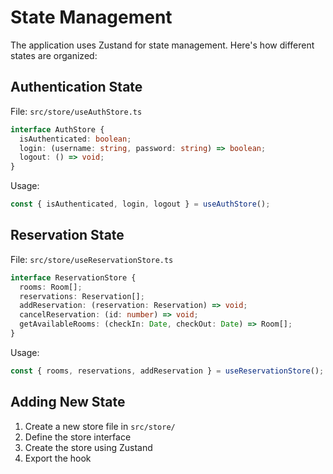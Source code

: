# State Management

The application uses Zustand for state management. Here's how different states are organized:

## Authentication State
File: `src/store/useAuthStore.ts`

```typescript
interface AuthStore {
  isAuthenticated: boolean;
  login: (username: string, password: string) => boolean;
  logout: () => void;
}
```

Usage:
```typescript
const { isAuthenticated, login, logout } = useAuthStore();
```

## Reservation State
File: `src/store/useReservationStore.ts`

```typescript
interface ReservationStore {
  rooms: Room[];
  reservations: Reservation[];
  addReservation: (reservation: Reservation) => void;
  cancelReservation: (id: number) => void;
  getAvailableRooms: (checkIn: Date, checkOut: Date) => Room[];
}
```

Usage:
```typescript
const { rooms, reservations, addReservation } = useReservationStore();
```

## Adding New State

1. Create a new store file in `src/store/`
2. Define the store interface
3. Create the store using Zustand
4. Export the hook